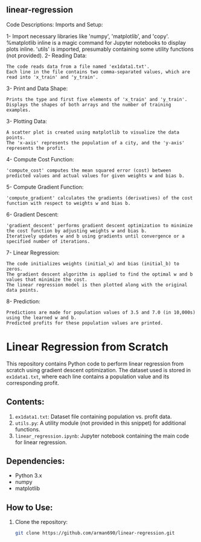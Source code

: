 ## linear-regression

Code Descriptions:
Imports and Setup:

1- Import necessary libraries like 'numpy', 'matplotlib', and 'copy'.
   %matplotlib inline is a magic command for Jupyter notebooks to display plots inline.
   'utils' is imported, presumably containing some utility functions (not provided).
2- Reading Data:

    The code reads data from a file named 'ex1data1.txt'.
    Each line in the file contains two comma-separated values, which are read into 'x_train' and 'y_train'.
3- Print and Data Shape:

    Prints the type and first five elements of 'x_train' and 'y_train'.
    Displays the shapes of both arrays and the number of training examples.
3- Plotting Data:

    A scatter plot is created using matplotlib to visualize the data points.
    The 'x-axis' represents the population of a city, and the 'y-axis' represents the profit.
4- Compute Cost Function:

    'compute_cost' computes the mean squared error (cost) between predicted values and actual values for given weights w and bias b.
5- Compute Gradient Function:

    'compute_gradient' calculates the gradients (derivatives) of the cost function with respect to weights w and bias b.
6- Gradient Descent:

    'gradient_descent' performs gradient descent optimization to minimize the cost function by adjusting weights w and bias b.
    Iteratively updates w and b using gradients until convergence or a specified number of iterations.
7- Linear Regression:

    The code initializes weights (initial_w) and bias (initial_b) to zeros.
    The gradient descent algorithm is applied to find the optimal w and b values that minimize the cost.
    The linear regression model is then plotted along with the original data points.
8- Prediction:

    Predictions are made for population values of 3.5 and 7.0 (in 10,000s) using the learned w and b.
    Predicted profits for these population values are printed.


# Linear Regression from Scratch

This repository contains Python code to perform linear regression from scratch using gradient descent optimization. The dataset used is stored in `ex1data1.txt`, where each line contains a population value and its corresponding profit.

## Contents:

1. `ex1data1.txt`: Dataset file containing population vs. profit data.
2. `utils.py`: A utility module (not provided in this snippet) for additional functions.
3. `linear_regression.ipynb`: Jupyter notebook containing the main code for linear regression.

## Dependencies:

- Python 3.x
- numpy
- matplotlib

## How to Use:

1. Clone the repository:
   ```bash
   git clone https://github.com/arman690/linear-regression.git
